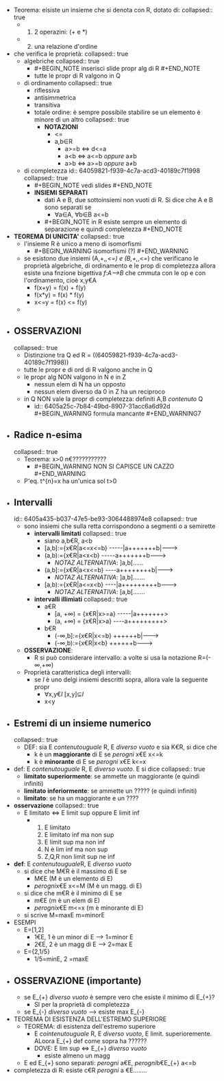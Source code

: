 - Teorema: eisiste un insieme che si denota con R, dotato di:
  collapsed:: true
	- 1. 2 operazini: (+ e *)
	- 2. una relazione d'ordine
- che verifica le proprietà:
  collapsed:: true
	- algebriche
	  collapsed:: true
		- #+BEGIN_NOTE
		  inserisci slide propr alg di R
		  #+END_NOTE
		- tutte le propr di R valgono in Q
	- di ordinamento
	  collapsed:: true
		- riflessiva
		- antisimmetrica
		- transitiva
		- totale ordine: è sempre possibile stabilire se un elemento è minore di un altro
		  collapsed:: true
			- **NOTAZIONI**
				- <=
				- a,b∈R
					- a>=b <=> d<=a
					- a<b <=> a<=b *oppure* a≠b
					- a>b <=> a>=b *oppure* a≠b
	- di completezza
	  id:: 64059821-f939-4c7a-acd3-40189c7f1998
	  collapsed:: true
		- #+BEGIN_NOTE
		  vedi slides
		  #+END_NOTE
		- **INSIEMI SEPARATI**
			- dati A e B, due sottoinsiemi non vuoti di R. Si dice che A e B sono separati se
				- ∀a∈A, ∀b∈B a<=b
			- #+BEGIN_NOTE
			  in R esiste sempre un elemento di separazione e quindi completezza
			  #+END_NOTE
- **TEOREMA DI UNICITA'**
  collapsed:: true
	- l'insieme R è unico a meno di isomorfismi
		- #+BEGIN_WARNING
		  isomorfismi (?)
		  #+END_WARNING
	- se esistono due insiemi (A,+,*,<=) e (B,+,*,<=) che verificano le proprietà algebriche, di ordinamento e le prop di completezza allora esiste una fnzione bigettiva *f:A-->B* che cmmuta con le op e con l'ordinamento, cioè x,y€A
		- f(x+y) = f(x) + f(y)
		- f(x*y) = f(x) * f(y)
		- x<=y = f(x) <= f(y)
	-
- ## OSSERVAZIONI
  collapsed:: true
	- Distinzione tra Q ed R = ((64059821-f939-4c7a-acd3-40189c7f1998))
	- tutte le propr e di ord di R valgono anche in Q
	- le propr alg NON valgono in N e in Z
		- nessun elem di N ha un opposto
		- nessun elem diverso da 0 in Z ha un reciproco
	- in Q NON vale la propr di completezza: definiti A,B *contenuto* Q
		- id:: 6405a25c-7b84-49bd-8907-31acc6a6d92d
		  #+BEGIN_WARNING
		  formula mancante
		  #+END_WARNING7
- ## Radice n-esima
  collapsed:: true
	- Teorema: x>0 n€???????????
		- #+BEGIN_WARNING
		  NON SI CAPISCE UN CAZZO
		  #+END_WARNING
	- P'eq. t^{n}=x ha un'unica sol t>0
- ## Intervalli
  id:: 6405a435-b037-47e5-be93-3064488974e8
  collapsed:: true
	- sono insiemi che sulla retta corrispondono a segmenti o a semirette
		- **intervalli limitati**
		  collapsed:: true
			- siano a,b€R, a<b
			- [a,b]:={x€R|a<=x<=b}   -----|a+++++++b|--->
			- (a,b):={x€R|a<x<b}        -----a+++++++b--->
				- *NOTAZ ALTERNATIVA*: ]a,b[......
			- (a,b]:={x€R|a<x<=b}      ----a++++++++b|--->
				- *NOTAZ ALTERNATIVA*: ]a,b].......
			- [a,b):={x€R|a<=x<b}       ----|a+++++++++b--->
				- *NOTAZ ALTERNATIVA*: [a,b[.......
		- **intervalli illimiati**
		  collapsed:: true
			- a€R
				- [a, +∞) = {x€R|x>=a}     -----|a+++++++>
				- (a, +∞) = {x€R|x>a}        ----a+++++++++>
			- b€R
				- (-∞,b]:={x€R|x<=b}      ++++++b|--->
				- (-∞,b):={x€R|x<b}        ++++++b--->
	- **OSSERVAZIONE**:
		- R si può considerare intervallo: a volte si usa la notazione R=(-∞,+∞)
	- Proprietà caratteristica degli intervalli:
		- se *I* è uno delgi insiemi descritti sopra, allora vale la seguente propr
			- ∀x,y€*I*  [x,y]⊆*I*
			- x<y
- ## Estremi di un insieme numerico
  collapsed:: true
	- DEF: sia E *contenutouguale* R, E *diverso* *vuoto* e sia K€R, si dice che
		- k è un **maggiorante** di E se *perogni* x€E x<=k
		- k è **minorante** di E se *perogni* x€E k<=x
- def: E *contenutouguale* R, E *diverso* *vuoto*. E si dice
  collapsed:: true
	- **limitato superiormente**: se ammette un maggiorante (e quindi infiniti)
	- **limitato inferiormente**: se ammette un ????? (e quindi infiniti)
	- **limitato**: se ha un maggiorante e un ????
- **osservazione**
  collapsed:: true
	- E limitato <=> E limit sup oppure E limit inf
		- 1. E limitato
		  2. E limitato inf ma non sup
		  3. E limit sup ma non inf
		  4. N è lim inf ma non sup
		  5. Z,Q,R non limit sup ne inf
- **def**: E *contenutouguale*R, E *diverso* *vuoto*
	- si dice che M€R è il massimo di E se
		- M€E        (M è un elemento di E)
		- *perogni*x€E x<=M (M è un magg. di E)
	- si dice che m€R è il minimo di E se
		- m€E     (m è un elem di E)
		- *perogni*x€E m<=x (m è minorante di E)
	- si scrive M=maxE     m=minorE
- ESEMPI
	- E=[1,2]
		- 1€E, 1 è un minor di E --> 1=minor E
		- 2€E, 2 è un magg di E --> 2=max E
	- E={2,1/5}
		- 1/5=minE, 2 =maxE
- ## OSSERVAZIONE (importante)
	- se E_{+} *diverso* *vuoto* è sempre vero che esiste il minimo di E_{+}?
		- SI per la proprietà di completezza
	- se E_{-} *diverso* *vuoto* --> esiste max E_{-}
- TEOREMA DI ESISTENZA DELL'ESTREMO SUPERIORE
	- TEOREMA: di esistenza dell'estremo superiore
		- E *cointenutouguale* R, E *diverso* *vuoto*, E limit. superioremente. ALoora E_{+} def come sopra ha ??????
		- DOVE: E lim sup <=> E_{+} *diverso* *vuoto*
			- esiste almeno un magg
	- E ed E_{+} sono separati: *perogni* a€E, *perogni*b€E_{+} a<=b
- completezza di R: esiste c€R *perogni* a €E........